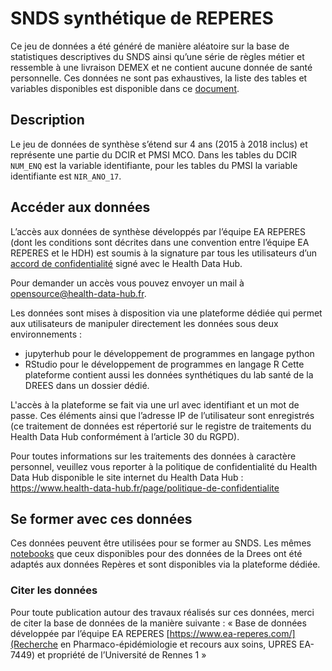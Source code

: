 # SNDS synthétique de REPERES
<!-- SPDX-License-Identifier: MPL-2.0 -->

Ce jeu de données a été généré de manière aléatoire sur la base de statistiques descriptives du SNDS ainsi qu’une série de règles métier et ressemble à une livraison DEMEX et ne contient aucune donnée de santé personnelle.
Ces données ne sont pas exhaustives, la liste des tables et variables disponibles est disponible dans ce [document](/files/HDH/20201119_HDH_reperes_MLP-2.0.docx).

## Description
Le jeu de données de synthèse s’étend sur 4 ans (2015 à 2018 inclus) et représente une partie du DCIR et PMSI MCO. Dans les tables du DCIR `NUM_ENQ` est la variable identifiante, pour les tables du PMSI la variable identifiante est `NIR_ANO_17`.

## Accéder aux données
L’accès aux données de synthèse développés par l’équipe EA REPERES (dont les conditions sont décrites dans une convention entre l’équipe EA REPERES et le HDH) est soumis à la signature par tous les utilisateurs d’un [accord de confidentialité](/files/HDH/20201119_HDH_acces_reperes_MLP-2.0.docx) signé avec le Health Data Hub.

Pour demander un accès vous pouvez envoyer un mail à <opensource@health-data-hub.fr>.

Les données sont mises à disposition via une plateforme dédiée qui permet aux utilisateurs de manipuler directement les données sous deux environnements : 
- jupyterhub pour le développement de programmes en langage python
- RStudio pour le développement de programmes en langage R
Cette plateforme contient aussi les données synthétiques du lab santé de la DREES dans un dossier dédié. 

L'accès à la plateforme se fait via une url avec identifiant et un mot de passe. Ces éléments ainsi que l’adresse IP de l’utilisateur sont enregistrés (ce traitement de données est répertorié sur le registre de traitements du Health Data Hub conformément à l’article 30 du RGPD). 

Pour toutes informations sur les traitements des données à caractère personnel, veuillez vous reporter à la politique de confidentialité du Health Data Hub disponible le site internet du Health Data Hub : https://www.health-data-hub.fr/page/politique-de-confidentialite

## Se former avec ces données
Ces données peuvent être utilisées pour se former au SNDS. 
Les mêmes [notebooks](../notebook.md) que ceux disponibles pour des données de la Drees ont été adaptés aux données Repères et sont disponibles via la plateforme dédiée.

### Citer les données
Pour toute publication autour des travaux réalisés sur ces données, merci de citer la base de données de la manière suivante : 
« Base de données développée par l’équipe EA REPERES [https://www.ea-reperes.com/](Recherche en Pharmaco-épidémiologie et recours aux soins, UPRES EA-7449) et propriété de l’Université de Rennes 1 »
